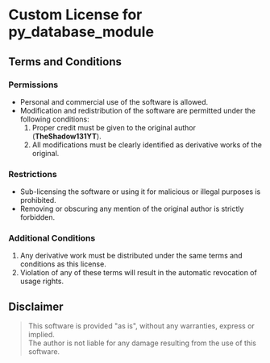 # Custom License for py_database_module

## **Terms and Conditions**

### **Permissions**
- Personal and commercial use of the software is allowed.
- Modification and redistribution of the software are permitted under the following conditions:
  1. Proper credit must be given to the original author (**TheShadow131YT**).
  2. All modifications must be clearly identified as derivative works of the original.

### **Restrictions**
- Sub-licensing the software or using it for malicious or illegal purposes is prohibited.
- Removing or obscuring any mention of the original author is strictly forbidden.

### **Additional Conditions**
1. Any derivative work must be distributed under the same terms and conditions as this license.
2. Violation of any of these terms will result in the automatic revocation of usage rights.

## **Disclaimer**
> This software is provided "as is", without any warranties, express or implied.  
> The author is not liable for any damage resulting from the use of this software.
